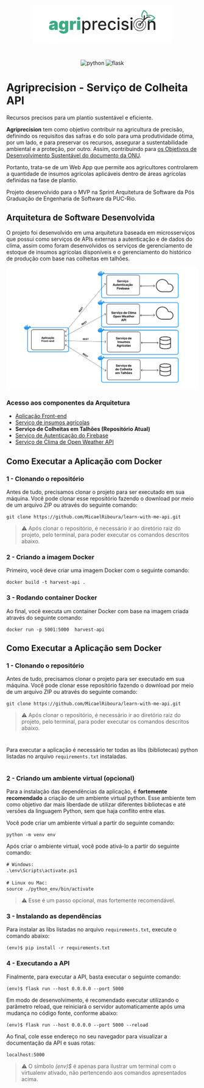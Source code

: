 <p align="center" style="margin: 40px 0">
    <img src="./doc-images/logo.svg" height="100px">
</p>

<div align="center">

![python](https://img.shields.io/badge/Python-3776AB?style=for-the-badge&logo=python&logoColor=white)
![flask](https://img.shields.io/badge/flask-%23000.svg?style=for-the-badge&logo=flask&logoColor=white)

</div>

# Agriprecision - Serviço de Colheita API

Recursos precisos para um plantio sustentável e eficiente.

**Agriprecision** tem como objetivo contribuir na agricultura de precisão, definindo os requisitos das safras e do solo para uma produtividade ótima, por um lado, e para preservar os recursos, assegurar a sustentabilidade ambiental e a proteção, por outro. Assim, contribuindo para [os Objetivos de Desenvolvimento Sustentável do documento da ONU](https://brasil.un.org/pt-br/sdgs).

Portanto, trata-se de um Web App que permite aos agricultores controlarem a quantidade de insumos agrícolas aplicáveis dentro de áreas agrícolas definidas na fase de plantio.

Projeto desenvolvido para o MVP na Sprint Arquitetura de Software da Pós Graduação de Engenharia de Software da PUC-Rio.


## Arquitetura de Software Desenvolvida

O projeto foi desenvolvido em uma arquitetura baseada em microsserviços que possui como serviços de APIs externas a autenticação e de dados do clima, assim como foram desenvolvidos os serviços de gerenciamento de estoque de insumos agrícolas disponíveis e o gerenciamento do histórico de produção com base nas colheitas em talhões.

![diagrama da arquitetura](./doc-images/arq-diagram.jpg)


### Acesso aos componentes da Arquitetura

- [Aplicação Front-end](https://github.com/MicaelRiboura/agriprecisionWebApp)
- [Serviço de insumos agrícolas](https://github.com/MicaelRiboura/agriPrecisionAgroInputsService)
- **Serviço de Colheitas em Talhões (Repositório Atual)**
-  [Serviço de Autenticação do Firebase]()
-  [Serviço de Clima de Open Weather API]()

## Como Executar a Aplicação com Docker

### 1 - Clonando o repositório
Antes de tudo, precisamos clonar o projeto para ser executado em sua máquina. Você pode clonar esse repositório fazendo o download por meio de um arquivo ZIP ou através do seguinte comando:

```
git clone https://github.com/MicaelRiboura/learn-with-me-api.git
```

> ⚠️ Após clonar o repositório, é necessário ir ao diretório raiz do projeto, pelo terminal, para poder executar os comandos descritos abaixo.

### 2 - Criando a imagem Docker
Primeiro, você deve criar uma imagem Docker com o seguinte comando:

```
docker build -t harvest-api .
```

### 3 - Rodando container Docker
Ao final, você executa um container Docker com base na imagem criada através do seguinte comando:

```
docker run -p 5001:5000  harvest-api
```

## Como Executar a Aplicação sem Docker

### 1 - Clonando o repositório
Antes de tudo, precisamos clonar o projeto para ser executado em sua máquina. Você pode clonar esse repositório fazendo o download por meio de um arquivo ZIP ou através do seguinte comando:

```
git clone https://github.com/MicaelRiboura/learn-with-me-api.git
```

> ⚠️ Após clonar o repositório, é necessário ir ao diretório raiz do projeto, pelo terminal, para poder executar os comandos descritos abaixo.

#

Para executar a aplicação é necessário ter todas as libs (bibliotecas) python listadas no arquivo `requirements.txt` instaladas. 

#

### 2 - Criando um ambiente virtual (opcional)

Para a instalação das dependências da aplicação, é **fortemente recomendado** a criação de um ambiente virtual python. Esse ambiente tem como objetivo dar mais liberdade de utilizar diferentes bibliotecas e até versões da linguagem Python, sem que haja conflito entre elas.

Você pode criar um  ambiente virtual a partir do seguinte comando:

```
python -m venv env
```

Após criar o ambiente virtual, você pode ativá-lo a partir do seguinte comando:

```
# Windows:
.\env\Scripts\activate.ps1

# Linux ou Mac:
source ./python_env/bin/activate
```

> ⚠️ Esse é um passo opcional, mas fortemente recomendável.

### 3 - Instalando as dependências

Para instalar as libs listadas no arquivo `requirements.txt`, execute o comando abaixo:

```
(env)$ pip install -r requirements.txt
```
### 4 - Executando a API
Finalmente, para executar a API, basta executar o seguinte comando:

```
(env)$ flask run --host 0.0.0.0 --port 5000
```

Em modo de desenvolvimento, é recomendado executar utilizando o parâmetro reload, que reiniciará o servidor automaticamente após uma mudança no código fonte, conforme abaixo:

```
(env)$ flask run --host 0.0.0.0 --port 5000 --reload
```

Ao final, cole esse endereço no seu navegador para visualizar a documentação da API e suas rotas:

```
localhost:5000
```

> ⚠️ O símbolo *(env)$* é apenas para ilustrar um terminal com o virtualenv ativado, não pertencendo aos comandos apresentados acima.